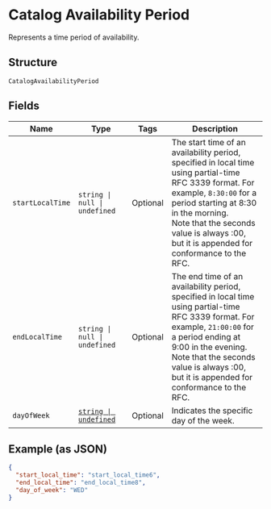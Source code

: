 <!-- Optimized: 2025-10-06 -->
<!-- RPM: 1.6.2.1.1.6.2.1_catalog-availability-period_20251006 -->
<!-- Session: E2E RPM DNA Application -->
<!-- AOM: RND (Reggie & Dro) -->
<!-- COI: TECHNOLOGY -->
<!-- RPM: HIGH -->
<!-- ACTION: BUILD -->


# Catalog Availability Period

Represents a time period of availability.

## Structure

`CatalogAvailabilityPeriod`

## Fields

| Name | Type | Tags | Description |
|  --- | --- | --- | --- |
| `startLocalTime` | `string \| null \| undefined` | Optional | The start time of an availability period, specified in local time using partial-time<br>RFC 3339 format. For example, `8:30:00` for a period starting at 8:30 in the morning.<br>Note that the seconds value is always :00, but it is appended for conformance to the RFC. |
| `endLocalTime` | `string \| null \| undefined` | Optional | The end time of an availability period, specified in local time using partial-time<br>RFC 3339 format. For example, `21:00:00` for a period ending at 9:00 in the evening.<br>Note that the seconds value is always :00, but it is appended for conformance to the RFC. |
| `dayOfWeek` | [`string \| undefined`](../../doc/models/day-of-week.md) | Optional | Indicates the specific day  of the week. |

## Example (as JSON)

```json
{
  "start_local_time": "start_local_time6",
  "end_local_time": "end_local_time8",
  "day_of_week": "WED"
}
```
